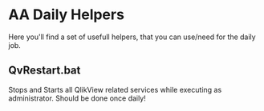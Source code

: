 AA Daily Helpers
================

Here you'll find a set of usefull helpers, that you can use/need for the daily job.

QvRestart.bat 
-------------

Stops and Starts all QlikView related services while executing as administrator. Should be done once daily!
